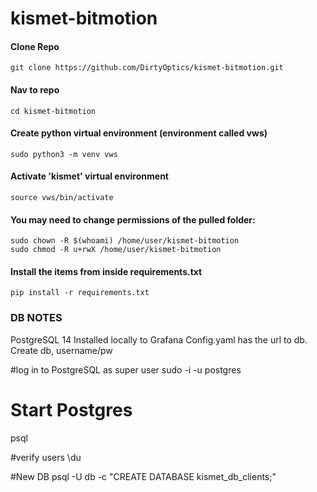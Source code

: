 # kismet-bitmotion

#### Clone Repo
```
git clone https://github.com/DirtyOptics/kismet-bitmotion.git
```

#### Nav to repo
```
cd kismet-bitmotion
```

#### Create python virtual environment (environment called vws)
```
sudo python3 -m venv vws
```

#### Activate 'kismet' virtual environment
```
source vws/bin/activate
```

#### You may need to change permissions of the pulled folder:
```
sudo chown -R $(whoami) /home/user/kismet-bitmotion
sudo chmod -R u+rwX /home/user/kismet-bitmotion
```

#### Install the items from inside requirements.txt
```
pip install -r requirements.txt
```

### DB NOTES

PostgreSQL 14
Installed locally to Grafana
Config.yaml has the url to db.
Create db, username/pw

#log in to PostgreSQL as super user
sudo -i -u postgres

# Start Postgres
psql

#verify users
\du



#New DB
psql -U db -c "CREATE DATABASE kismet_db_clients;"




